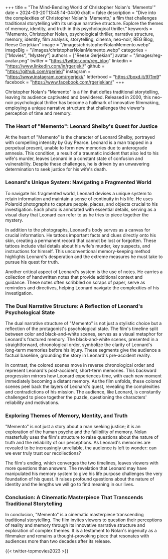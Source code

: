+++
title = "The Mind-Bending World of Christopher Nolan's 'Memento'"
date = 2024-03-20T13:45:14-04:00
draft = false
description = "Dive into the complexities of Christopher Nolan's 'Memento,' a film that challenges traditional storytelling with its unique narrative structure. Explore the themes of memory, identity, and truth in this psychological thriller."
keywords = "Memento, Christopher Nolan, psychological thriller, narrative structure, memory, identity, film analysis, storytelling, cinema, neo-noir, REG Blog, Reese Gerjekian"
image = "/images/christopherNolanMemento.webp"
imageBig = "/images/christopherNolanMemento.webp"
categories = ["Movies", "Mystery"]
authors = ["Reese Gerjekian"]
avatar = "/images/reg-avatar.png"
twitter = "https://twitter.com/reg_blog"
linkedin = "https://www.linkedin.com/in/rgerjeki/"
github = "https://github.com/rgerjeki"
instagram = "https://www.instagram.com/rgerjeki/"
letterboxd = "https://boxd.it/971m9"
facebook = "https://www.facebook.com/rgerjekian/"
+++

Christopher Nolan's "Memento" is a film that defies traditional storytelling, leaving its audience captivated and bewildered. Released in 2000, this neo-noir psychological thriller has become a hallmark of innovative filmmaking, employing a unique narrative structure that challenges the viewer's perception of time and memory.

### The Heart of "Memento": Leonard Shelby's Quest for Justice
At the heart of "Memento" is the character of Leonard Shelby, portrayed with compelling intensity by Guy Pearce. Leonard is a man trapped in a perpetual present, unable to form new memories due to anterograde amnesia. This condition, a result of a traumatic incident that also led to his wife's murder, leaves Leonard in a constant state of confusion and vulnerability. Despite these challenges, he is driven by an unwavering determination to seek justice for his wife's death.

### Leonard's Unique System: Navigating a Fragmented World
To navigate his fragmented world, Leonard devises a unique system to retain information and maintain a sense of continuity in his life. He uses Polaroid photographs to capture people, places, and objects crucial to his investigation. Each photo is annotated with essential details, serving as a visual diary that Leonard can refer to as he tries to piece together the mystery.

In addition to the photographs, Leonard's body serves as a canvas for crucial information. He tattoos important facts and clues directly onto his skin, creating a permanent record that cannot be lost or forgotten. These tattoos include vital details about his wife's murder, key suspects, and instructions for himself. This unconventional memory-keeping method highlights Leonard's desperation and the extreme measures he must take to pursue his quest for truth.

Another critical aspect of Leonard's system is the use of notes. He carries a collection of handwritten notes that provide additional context and guidance. These notes often scribbled on scraps of paper, serve as reminders and directives, helping Leonard navigate the complexities of his investigation.

### The Dual Narrative Structure: A Reflection of Leonard's Psychological State
The dual narrative structure of "Memento" is not just a stylistic choice but a reflection of the protagonist's psychological state. The film's timeline split between color and black-and-white scenes, serves as a visual metaphor for Leonard's fractured memory. The black-and-white scenes, presented in a straightforward, chronological order, symbolize the clarity of Leonard's long-term memories before his injury. These segments give the audience a factual baseline, grounding the story in Leonard's pre-accident reality.

In contrast, the colored scenes move in reverse chronological order and represent Leonard's post-accident, short-term memories. This backward progression mirrors how Leonard experiences time, with each new moment immediately becoming a distant memory. As the film unfolds, these colored scenes peel back the layers of Leonard's quest, revealing the complexities and contradictions of his mission. The audience, like Leonard, is constantly challenged to piece together the puzzle, questioning the characters' reliability and motivations.

### Exploring Themes of Memory, Identity, and Truth
"Memento" is not just a story about a man seeking justice; it is an exploration of the human psyche and the fallibility of memory. Nolan masterfully uses the film's structure to raise questions about the nature of truth and the reliability of our perceptions. As Leonard's memories are revealed to be increasingly unreliable, the audience is left to wonder: can we ever truly trust our recollections?

The film's ending, which converges the two timelines, leaves viewers with more questions than answers. The revelation that Leonard may have manipulated his memory system to give his life purpose challenges the very foundation of his quest. It raises profound questions about the nature of identity and the lengths we will go to find meaning in our lives.

### Conclusion: A Cinematic Masterpiece That Transcends Traditional Storytelling
In conclusion, "Memento" is a cinematic masterpiece transcending traditional storytelling. The film invites viewers to question their perceptions of reality and memory through its innovative narrative structure and exploration of complex themes. It is a testament to Nolan's ingenuity as a filmmaker and remains a thought-provoking piece that resonates with audiences more than two decades after its release.

{{< twitter-topmovies2023 >}}